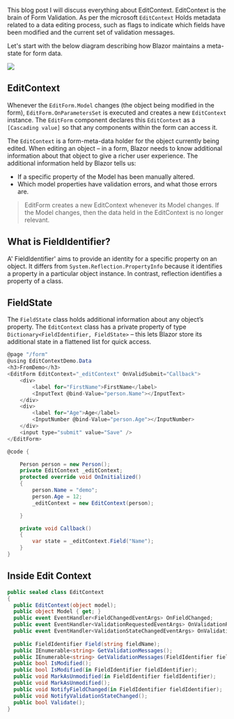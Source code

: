 This blog post I will discuss everything about EditContext. EditContext is the brain of Form Validation. As per the microsoft `EditContext`  Holds metadata related to a data editing process, such as flags to indicate which fields have been modified and the current set of validation messages.

Let's start with the below diagram describing how Blazor maintains a meta-state for form data.


![](https://blogger.googleusercontent.com/img/a/AVvXsEg0y5i62UyRyqzsBNnMMRafHgijAYsk1TaOWb8EuurNU4UyVipPP5ZUgPzOLzdtTjaUuCqPgn657XZpCts-ilqLRhjXpmULNig1msUJIW0imSqBoUY4BhdzJiu_R5KnYsqivOfVCJN02eUsSkUhl2Vv0Fd-I681eJJhmLV8FxLvCzutWRy9vPYv-g8Hnw=w459-h640)


## EditContext

Whenever the  `EditForm.Model`  changes (the object being modified in the form),  `EditForm.OnParametersSet`  is executed and creates a new  `EditContext`  instance. The  `EditForm`  component declares this  `EditContext`  as a  `[Cascading value]`  so that any components within the form can access it.

The  `EditContext`  is a form-meta-data holder for the object currently being edited. When editing an object –  in a form, Blazor needs to know additional information about that object to give a richer user experience. The additional information held by Blazor tells us:

-   If a specific property of the Model has been manually altered.
-   Which model properties have validation errors, and what those errors are.

> EditForm creates a new EditContext whenever its Model changes. If the Model changes, then the data held in the EditContext is no longer relevant.



## What is FieldIdentifier?

A' FieldIdentifier' aims to provide an identity for a specific property on an object. It differs from  `System.Reflection.PropertyInfo`  because it identifies a property in a particular object instance. In contrast, reflection identifies a property of a class.

## FieldState

The  `FieldState`  class holds additional information about any object’s property. The  `EditContext`  class has a private property of type  `Dictionary<FieldIdentifier, FieldState>`  – this lets Blazor store its additional state in a flattened list for quick access.

```csharp
@page "/form"
@using EditContextDemo.Data
<h3>FromDemo</h3>
<EditForm EditContext="_editContext" OnValidSubmit="Callback">
    <div>
        <label for="FirstName">FirstName</label>
        <InputText @bind-Value="person.Name"></InputText>
    </div>
    <div>
        <label for="Age">Age</label>
        <InputNumber @bind-Value="person.Age"></InputNumber>
    </div>
    <input type="submit" value="Save" />
</EditForm>

@code {

    Person person = new Person();
    private EditContext _editContext;
    protected override void OnInitialized()
    {
        person.Name = "demo";
        person.Age = 12;
        _editContext = new EditContext(person);

    }

    private void Callback()
    {
        var state = _editContext.Field("Name");
    }
}

```



## Inside Edit Context

```csharp
public sealed class EditContext
{    
  public EditContext(object model);    
  public object Model { get; }     
  public event EventHandler<FieldChangedEventArgs> OnFieldChanged;    
  public event EventHandler<ValidationRequestedEventArgs> OnValidationRequested;    
  public event EventHandler<ValidationStateChangedEventArgs> OnValidationStateChanged;     
  
  public FieldIdentifier Field(string fieldName);    
  public IEnumerable<string> GetValidationMessages();    
  public IEnumerable<string> GetValidationMessages(FieldIdentifier fieldIdentifier);    
  public bool IsModified();    
  public bool IsModified(in FieldIdentifier fieldIdentifier);    
  public void MarkAsUnmodified(in FieldIdentifier fieldIdentifier);    
  public void MarkAsUnmodified();    
  public void NotifyFieldChanged(in FieldIdentifier fieldIdentifier);    
  public void NotifyValidationStateChanged();    
  public bool Validate();
}
```


<!--stackedit_data:
eyJoaXN0b3J5IjpbMjQ0Njk0NjgsLTg5NzIwNjk2NCwtMTI0NT
Q1NDE5NCwtMTgxMjU3ODEyNiwtNTY2NzEyNjczLC0yMDg5MDEy
ODQyLDE2NTE0Nzk4NTBdfQ==
-->